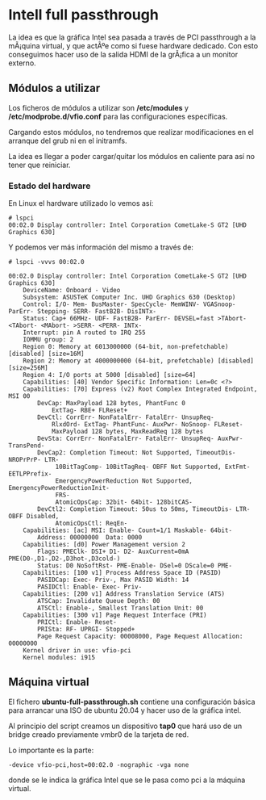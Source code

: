 # Intell full passthrough
La idea es que la gráfica Intel sea pasada a través de PCI passthrough a la mÃ¡quina virtual, y que actÃºe como si fuese hardware dedicado. Con esto conseguimos hacer uso de la salida HDMI de la grÃ¡fica a un monitor externo.

## Módulos a utilizar
Los ficheros de módulos a utilizar son **/etc/modules** y **/etc/modprobe.d/vfio.conf**  para las configuraciones específicas.

Cargando estos módulos, no tendremos que realizar modificaciones en el arranque del grub ni en el initramfs.

La idea es llegar a poder cargar/quitar los módulos en caliente para así­ no tener que reiniciar.

### Estado del hardware
En Linux el hardware utilizado lo vemos así:
```
# lspci
00:02.0 Display controller: Intel Corporation CometLake-S GT2 [UHD Graphics 630]
```

Y podemos ver más información del mismo a través de:
```
# lspci -vvvs 00:02.0

00:02.0 Display controller: Intel Corporation CometLake-S GT2 [UHD Graphics 630]
	DeviceName: Onboard - Video
	Subsystem: ASUSTeK Computer Inc. UHD Graphics 630 (Desktop)
	Control: I/O- Mem- BusMaster- SpecCycle- MemWINV- VGASnoop- ParErr- Stepping- SERR- FastB2B- DisINTx-
	Status: Cap+ 66MHz- UDF- FastB2B- ParErr- DEVSEL=fast >TAbort- <TAbort- <MAbort- >SERR- <PERR- INTx-
	Interrupt: pin A routed to IRQ 255
	IOMMU group: 2
	Region 0: Memory at 6013000000 (64-bit, non-prefetchable) [disabled] [size=16M]
	Region 2: Memory at 4000000000 (64-bit, prefetchable) [disabled] [size=256M]
	Region 4: I/O ports at 5000 [disabled] [size=64]
	Capabilities: [40] Vendor Specific Information: Len=0c <?>
	Capabilities: [70] Express (v2) Root Complex Integrated Endpoint, MSI 00
		DevCap:	MaxPayload 128 bytes, PhantFunc 0
			ExtTag- RBE+ FLReset+
		DevCtl:	CorrErr- NonFatalErr- FatalErr- UnsupReq-
			RlxdOrd- ExtTag- PhantFunc- AuxPwr- NoSnoop- FLReset-
			MaxPayload 128 bytes, MaxReadReq 128 bytes
		DevSta:	CorrErr- NonFatalErr- FatalErr- UnsupReq- AuxPwr- TransPend-
		DevCap2: Completion Timeout: Not Supported, TimeoutDis- NROPrPrP- LTR-
			 10BitTagComp- 10BitTagReq- OBFF Not Supported, ExtFmt- EETLPPrefix-
			 EmergencyPowerReduction Not Supported, EmergencyPowerReductionInit-
			 FRS-
			 AtomicOpsCap: 32bit- 64bit- 128bitCAS-
		DevCtl2: Completion Timeout: 50us to 50ms, TimeoutDis- LTR- OBFF Disabled,
			 AtomicOpsCtl: ReqEn-
	Capabilities: [ac] MSI: Enable- Count=1/1 Maskable- 64bit-
		Address: 00000000  Data: 0000
	Capabilities: [d0] Power Management version 2
		Flags: PMEClk- DSI+ D1- D2- AuxCurrent=0mA PME(D0-,D1-,D2-,D3hot-,D3cold-)
		Status: D0 NoSoftRst- PME-Enable- DSel=0 DScale=0 PME-
	Capabilities: [100 v1] Process Address Space ID (PASID)
		PASIDCap: Exec- Priv-, Max PASID Width: 14
		PASIDCtl: Enable- Exec- Priv-
	Capabilities: [200 v1] Address Translation Service (ATS)
		ATSCap:	Invalidate Queue Depth: 00
		ATSCtl:	Enable-, Smallest Translation Unit: 00
	Capabilities: [300 v1] Page Request Interface (PRI)
		PRICtl: Enable- Reset-
		PRISta: RF- UPRGI- Stopped+
		Page Request Capacity: 00008000, Page Request Allocation: 00000000
	Kernel driver in use: vfio-pci
	Kernel modules: i915
```

## Máquina virtual
El fichero **ubuntu-full-passthrough.sh** contiene una configuración básica para arrancar una ISO de ubuntu 20.04 y hacer uso de la gráfica intel.

Al principio del script creamos un dispositivo **tap0** que hará uso de un bridge creado previamente vmbr0 de la tarjeta de red.

Lo importante es la parte:
```
-device vfio-pci,host=00:02.0 -nographic -vga none
```
donde se le indica la gráfica Intel que se le pasa como pci a la máquina virtual.
